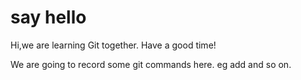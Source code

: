 # say hello
Hi,we are learning Git together.
Have a good time!

We are going to record some git commands here. eg add and so on.
